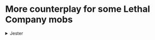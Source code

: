 # More counterplay for some Lethal Company mobs

<details>
  <summary>Jester</summary>
  You can prevent Jester from opening by putting heavy items on top of it.
</details>
